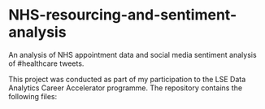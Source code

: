 # NHS-resourcing-and-sentiment-analysis
An analysis of NHS appointment data and social media sentiment analysis of #healthcare tweets.

This project was conducted as part of my participation to the LSE Data Analytics Career Accelerator programme.
The repository contains the following files:


